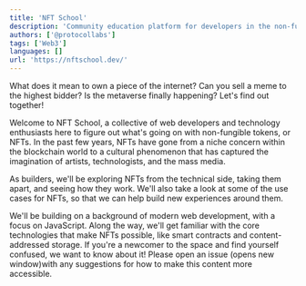 ```yaml
---
title: 'NFT School'
description: 'Community education platform for developers in the non-fungible token space.'
authors: ['@protocollabs']
tags: ['Web3']
languages: []
url: 'https://nftschool.dev/'
---
```


What does it mean to own a piece of the internet? Can you sell a meme to the highest bidder? Is the metaverse finally happening? Let's find out together!

Welcome to NFT School, a collective of web developers and technology enthusiasts here to figure out what's going on with non-fungible tokens, or NFTs. In the past few years, NFTs have gone from a niche concern within the blockchain world to a cultural phenomenon that has captured the imagination of artists, technologists, and the mass media.

As builders, we'll be exploring NFTs from the technical side, taking them apart, and seeing how they work. We'll also take a look at some of the use cases for NFTs, so that we can help build new experiences around them.

We'll be building on a background of modern web development, with a focus on JavaScript. Along the way, we'll get familiar with the core technologies that make NFTs possible, like smart contracts and content-addressed storage. If you're a newcomer to the space and find yourself confused, we want to know about it! Please open an issue (opens new window)with any suggestions for how to make this content more accessible.